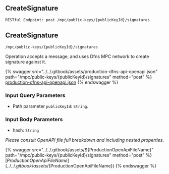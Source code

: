 
## CreateSignature
`RESTful Endpoint: post /mpc/public-keys/{publicKeyId}/signatures`


## CreateSignature
`/mpc/public-keys/{publicKeyId}/signatures`

Operation accepts a message, and uses Dfns MPC network to create signature against it.

{% swagger src="../../.gitbook/assets/production-dfns-api-openapi.json" path="/mpc/public-keys/{publicKeyId}/signatures" method="post" %}
[production-dfns-api-openapi.json](../../.gitbook/assets/production-dfns-api-openapi.json)
{% endswagger %}


### Input Query Parameters
* Path parameter `publicKeyId`: `String`.  
  

### Input Body Parameters
* hash: `String` 

_Please consult OpenAPI file full breakdown and including nested properties._


{% swagger src="../../.gitbook/assets/${ProductionOpenApiFileName}" path="/mpc/public-keys/{publicKeyId}/signatures" method="post" %}
[${ProductionOpenApiFileName}](../../.gitbook/assets/${ProductionOpenApiFileName})
{% endswagger %}
